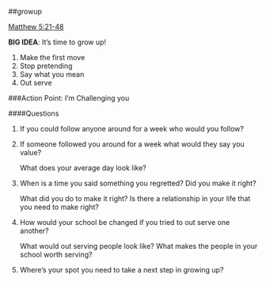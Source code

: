 #\#growup

[Matthew 5:21-48](https://www.biblegateway.com/passage/?search=Matthew%205:21-48)

**BIG IDEA**: It’s time to grow up!

1. Make the first move
2. Stop pretending
3. Say what you mean
4. Out serve

###Action Point: I’m Challenging you

####Questions

1. If you could follow anyone around for a week who would you follow?

2. If someone followed you around for a week what would they say you value?

   What does your average day look like?

3. When is a time you said something you regretted?  Did you make it right?

   What did you do to make it right? Is there a relationship in your life that you need to make right?

4. How would your school be changed if you tried to out serve one another?

   What would out serving people look like? What makes the people in your school worth serving?

5. Where’s your spot you need to take a next step in growing up?